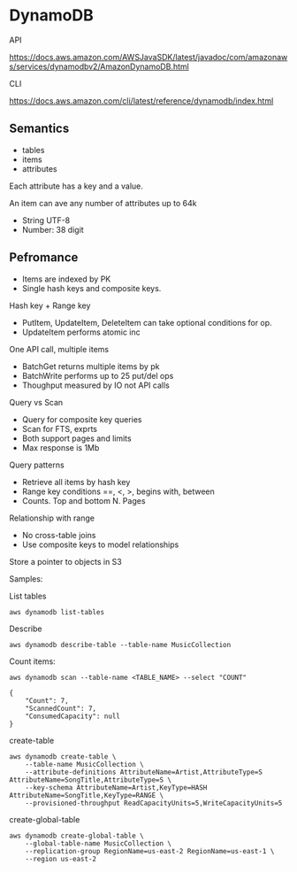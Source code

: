 # DynamoDB

API 

https://docs.aws.amazon.com/AWSJavaSDK/latest/javadoc/com/amazonaws/services/dynamodbv2/AmazonDynamoDB.html

CLI

https://docs.aws.amazon.com/cli/latest/reference/dynamodb/index.html

## Semantics

* tables
* items
* attributes

Each attribute has a key and a value.

An item can ave any number of attributes up to 64k

* String UTF-8
* Number: 38 digit

## Pefromance

* Items are indexed by PK
* Single hash keys and composite keys.

Hash key + Range key

* PutItem, UpdateItem, DeleteItem can take optional conditions for op.
* UpdateItem performs atomic inc

One API call, multiple items

* BatchGet returns multiple items by pk
* BatchWrite performs up to 25 put/del ops
* Thoughput measured by IO not API calls

Query vs Scan

* Query for composite key queries
* Scan for FTS, exprts
* Both support pages and limits
* Max response is 1Mb

Query patterns

* Retrieve all items by hash key
* Range key conditions ==, <, >, begins with, between
* Counts. Top and bottom N. Pages

Relationship with range

* No cross-table joins
* Use composite keys to model relationships

Store a pointer to objects in S3




Samples:

List tables
```
aws dynamodb list-tables
```

Describe
```
aws dynamodb describe-table --table-name MusicCollection
```

Count items:
```
aws dynamodb scan --table-name <TABLE_NAME> --select "COUNT"

{
    "Count": 7,
    "ScannedCount": 7,
    "ConsumedCapacity": null
}
```

create-table
```
aws dynamodb create-table \
    --table-name MusicCollection \
    --attribute-definitions AttributeName=Artist,AttributeType=S AttributeName=SongTitle,AttributeType=S \
    --key-schema AttributeName=Artist,KeyType=HASH AttributeName=SongTitle,KeyType=RANGE \
    --provisioned-throughput ReadCapacityUnits=5,WriteCapacityUnits=5
```

create-global-table
```
aws dynamodb create-global-table \
    --global-table-name MusicCollection \
    --replication-group RegionName=us-east-2 RegionName=us-east-1 \
    --region us-east-2
```